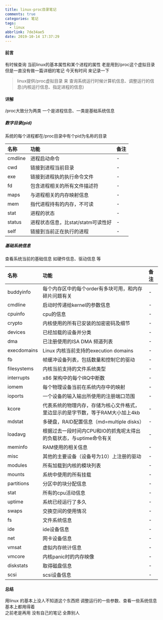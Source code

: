 ```yaml
---
title: linux-proc目录笔记
comments: true
categories: 笔记
tags:
  - linux
abbrlink: 7de34ae5
date: 2019-10-14 17:37:29
---
```

#### 前言
有时候查询 当前linux的基本属性和某个进程的属性 老是用到/proc这个虚拟目录 但是一直没有做一篇详细的笔记  今天有时间 来记录一下 

> linux提供/proc虚拟目录 来 查询系统运行时候计算机信息、调整运行的信息(内核运行信息、指定进程的信息)

#### 详解
/proc大致分为两类  一个是进程信息、一类是基础系统信息  
##### 数字目录(pid)
系统的每个进程都在/proc目录中有个pid为名称的目录 

|名称|功能|备注|
|:--|:--|:--|
|cmdline|进程启动命令|-|
|cwd|链接到进程当前目录|-|
|exe|链接到进程执的执行命令文件|-|
|fd|包含进程相关的所有文件描述符|-|
|maps|与进程相关的内存映射信息|-|
|mem|指代进程持有的内存，不可读|-|
|stat|进程的状态|-|
|status|进程状态信息，比stat/statm可读性好|-|
|self|链接到当前正在执行的进程|-|

##### 基础系统信息
查看系统当前的基础信息 如硬件信息、驱动信息 等  

|名称|功能|备注|
|:--|:--|:--|
|buddyinfo|每个内存区中的每个order有多块可用，和内存碎片问题有关|-|
|cmdline|启动时传递给kernel的参数信息|-|
|cpuinfo|cpu的信息|-|
|crypto|内核使用的所有已安装的加密密码及细节|-|
|devices|已经加载的设备并分类|-|
|dma|已注册使用的ISA DMA 频道列表|-|
|execdomains|Linux 内核当前支持的execution domains|-|
|fb|帧缓冲设备列表，包括数量和控制它的驱动|-|
|filesystems|内核当前支持的文件系统类型|-|
|interrupts|x86 架构中的每个IRQ中断数|-|
|iomem|每个物理设备当前在系统内存中的映射|-|
|ioports|一个设备的输入输出所使用的注册端口范围|-|
|kcore|代表系统的物理内存，存储为核心文件格式，里边显示的是字节数，等于RAM大小加上4kb|-|
|mdstat|多硬盘，RAID配置信息（md=multiple disks）|-|
|loadavg|根据过去一段时间内CPU和IO的抓鬼呢太得出的负载状态，与uptime命令有关|-|
|meminfo|RAM使用的相关信息|-|
|misc|其他的主要设备（设备号为10）上注册的驱动|-|
|modules|所有加载到内核的模块列表|-|
|mounts|系统中使用的所有挂载|-|
|partitions|分区中的块分配信息|-|
|stat|所有的cpu活动信息|-|
|uptime|系统已经运行了多久|-|
|swaps|交换空间的使用情况|-|
|fs|文件系统信息|-|
|ide|ide设备信息|-|
|net|网卡设备信息|-|
|vmsat|虚拟内存统计信息|-|
|vmcore|内核panic时的内存映像|-|
|diskstats|取得磁盘信息|-|
|scsi|scsi设备信息|-|

 

#### 总结
用linux 的基本上没人不知道这个东西把 
调整运行的一些参数、查看一些系统信息  基本上都用得着  
之前老是再用 没有自己的笔记 全靠别人